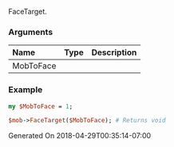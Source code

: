 FaceTarget.
### Arguments
**Name**|**Type**|**Description**
:---|:---|:---
MobToFace||

### Example

```perl
my $MobToFace = 1;

$mob->FaceTarget($MobToFace); # Returns void
```


Generated On 2018-04-29T00:35:14-07:00